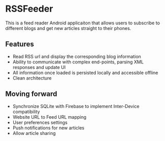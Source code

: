 # RSSFeeder

This is a feed reader Android applicaiton that allows users to subscribe to different blogs and get new articles straight to their phones.


## Features

* Read RSS url and display the corresponding blog information
* Ability to communicate with complex end-points, parsing XML responses and update UI
* All information once loaded is persisted locally and accessible offline
* Clean architecture


## Moving forward

* Synchronize SQLite with Firebase to implement Inter-Device compatibility
* Website URL to Feed URL mapping
* User preferences settings
* Push notifications for new articles
* Allow article sharing
